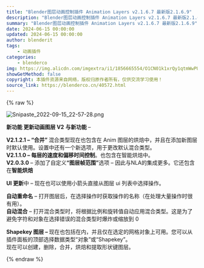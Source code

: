 ```yaml
---
title: "Blender图层动画控制插件 Animation Layers v2.1.6.7 最新版2.1.6.9"
description: "Blender图层动画控制插件 Animation Layers v2.1.6.7 最新版2.1.6.9"
summary: "Blender图层动画控制插件 Animation Layers v2.1.6.7 最新版2.1.6.9"
date: 2024-06-15 00:00:00
updated: 2024-06-15 00:00:00
author: blenderit
tags: 
    - 动画插件
categories:
    - blenderco
img: https://img.alicdn.com/imgextra/i1/1856665554/O1CN01k1xrQy1qtmWwPUa9k_!!1856665554.png
showGetMethod: false
copyright: 本插件资源来自网络，版权归原作者所有，仅供交流学习使用！
source_link: https://blenderco.cn/40572.html
---
```


{% raw %}
<p><img class="aligncenter" src="https://img.alicdn.com/imgextra/i1/1856665554/O1CN01k1xrQy1qtmWwPUa9k_!!1856665554.png" alt="Snipaste_2022-09-15_22-57-28.png"></p><p><strong>新功能 更新动画图层 </strong><strong>V2</strong> <strong>与新功能 </strong>–</p><p><b>V2.1.2.1 – “合并” </b>混合类型现在也包含在 Anim 图层的烘焙中，并且在添加新图层时默认使用。设置中还有一个新选项，用于更改默认混合类型。<br>
<b>V2.1.1.0 – 每层的速度和偏移时间控制</b>。也包含在智能烘焙中。<br>
<b>V2.0.3.0</b> – 添加了自定义<b>“图层帧范围”</b>选项 – 因此与NLA的集成更多。它还包含在<b>智能烘焙</b></p><p><b>UI 更新</b>中 – 现在也可以使用小箭头直接从图层 ui 列表中选择操作。</p><div><b>自动重命名</b> – 打开图层后，在选择操作时获取操作的名称（在处理大量操作时很有用）。</div><div><b>自动混合</b> – 打开混合类型时，将根据比例和旋转值自动应用混合类型。这是为了避免字符和对象在选择错误的混合类型时爆炸或缩放到 0</div><div></div><p><b>Shapekey 图层 – </b>现在也包括在内，并且仅在选定的网格对象上可用。您可以从插件面板的顶部选择数据类型“对象”或“Shapekey”。<br>
现在可以创建，删除，合并，烘焙和提取形状键图层。</p>
<div style="display: none">blenderco</div>
{% endraw %}